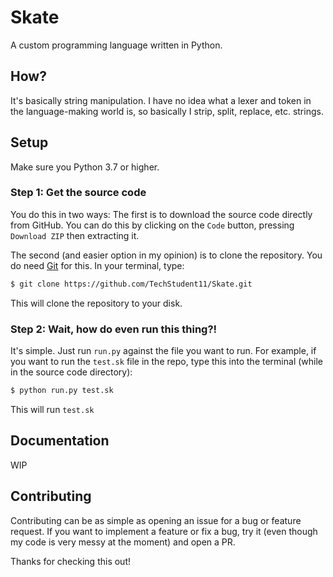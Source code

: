 # Skate
A custom programming language written in Python.

## How?
It's basically string manipulation. I have no idea what a lexer and token in the language-making world is, so basically I strip, split, replace, etc. strings.

## Setup

Make sure you Python 3.7 or higher.

### Step 1: Get the source code
You do this in two ways: The first is to download the source code directly from GitHub. You can do this by clicking on the `Code` button, pressing `Download ZIP` then extracting it.

The second (and easier option in my opinion) is to clone the repository. You do need [Git](https://git-scm.com) for this. In your terminal, type:

```bash
$ git clone https://github.com/TechStudent11/Skate.git
```

This will clone the repository to your disk.

### Step 2: Wait, how do even run this thing?!
It's simple. Just run `run.py` against the file you want to run. For example, if you want to run the `test.sk` file in the repo, type this into the terminal (while in the source code directory):

```bash
$ python run.py test.sk
```

This will run `test.sk`

## Documentation
WIP

## Contributing
Contributing can be as simple as opening an issue for a bug or feature request. If you want to implement a feature or fix a bug, try it (even though my code is very messy at the moment) and open a PR.

Thanks for checking this out!
